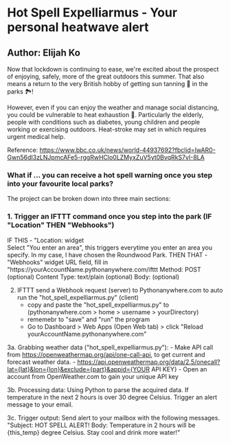 <h1>Hot Spell Expelliarmus - Your personal heatwave alert</h1>
<h2>Author: Elijah Ko</h2>

Now that lockdown is continuing to ease, we're excited about the prospect of enjoying, safely, more of the great outdoors this summer. That also means a return to the very British hobby of getting sun tanning 🔆  in the parks 🏞!

However, even if you can enjoy the weather and manage social distancing, you could be vulnerable to heat exhaustion 🥵. Particularly the elderly, people with conditions such as diabetes, young children and people working or exercising outdoors. Heat-stroke may set in which requires urgent medical help.

Reference: https://www.bbc.co.uk/news/world-44937692?fbclid=IwAR0-Gwn56dI3zLNJpmcAFe5-rggRwHClo0LZMyxZuV5yt0BvqRkS7vI-8LA

<h3>What if ... you can receive a hot spell warning once you step into your favourite local parks?</h3>

The project can be broken down into three main sections:

<h3>1. Trigger an IFTTT command once you step into the park (IF "Location" THEN "Webhooks")</h3>
   IF THIS -   "Location: widget</br>
                Select "You enter an area", this triggers everytime you enter an area you specify. In my case, I have chosen the Roundwood Park.
   THEN THAT - "Webhooks" widget
                URL field, fill in "https://yourAccountName.pythonanywhere.com/ifttt
                Method: POST (optional)
                Content Type: text/plain (optional)
                Body: (optional)
    
2. IFTTT send a Webhook request (server) to Pythonanywhere.com to auto run the "hot_spell_expelliarmus.py" (client)
   - copy and paste the "hot_spell_expelliarmus.py" to (pythonanywhere.com > home > username > yourDirectory)
   - rememebr to "save" and "run" the program
   - Go to Dashboard > Web Apps (Open Web tab) > click "Reload yourAccountName.pythonanywhere.com"
   
3a. Grabbing weather data ("hot_spell_expelliarmus.py"):
    - Make API call from https://openweathermap.org/api/one-call-api, to get current and forecast weather data.
    - https://api.openweathermap.org/data/2.5/onecall?lat={lat}&lon={lon}&exclude={part}&appid={YOUR API KEY}
    - Open an account from OpenWeather.com to gain your unique API key

3b. Processing data:
    Using Python to parse the acquired data. If temperature in the next 2 hours is over 30 degree Celsius. Trigger an alert message to your email.
    
3c. Trigger output:
    Send alert to your mailbox with the following messages.
    "Subject: HOT SPELL ALERT!
     Body: Temperature in 2 hours will be {this_temp} degree Celsius.
           Stay cool and drink more water!"
